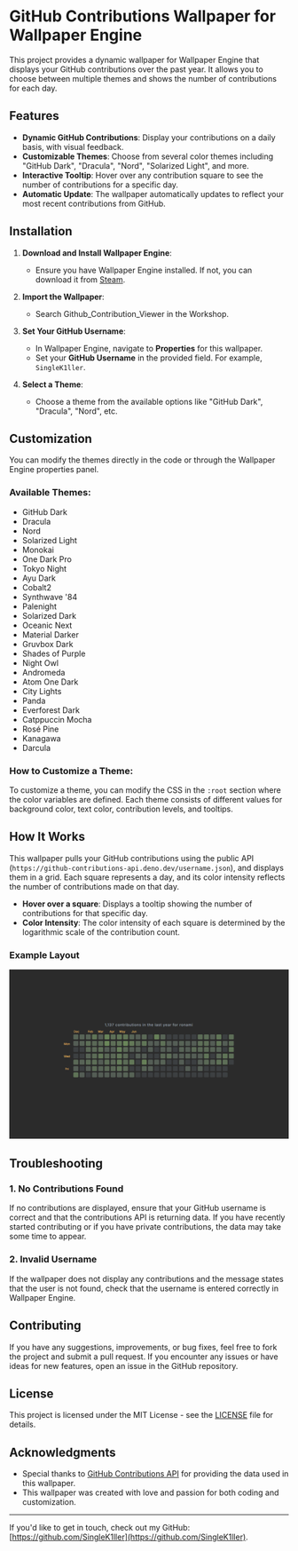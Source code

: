 # GitHub Contributions Wallpaper for Wallpaper Engine

This project provides a dynamic wallpaper for Wallpaper Engine that displays your GitHub contributions over the past year. It allows you to choose between multiple themes and shows the number of contributions for each day.

## Features

- **Dynamic GitHub Contributions**: Display your contributions on a daily basis, with visual feedback.
- **Customizable Themes**: Choose from several color themes including "GitHub Dark", "Dracula", "Nord", "Solarized Light", and more.
- **Interactive Tooltip**: Hover over any contribution square to see the number of contributions for a specific day.
- **Automatic Update**: The wallpaper automatically updates to reflect your most recent contributions from GitHub.

## Installation

1. **Download and Install Wallpaper Engine**:
   - Ensure you have Wallpaper Engine installed. If not, you can download it from [Steam](https://store.steampowered.com/app/431960/Wallpaper_Engine/).

2. **Import the Wallpaper**:
   - Search Github_Contribution_Viewer in the Workshop.

3. **Set Your GitHub Username**:
   - In Wallpaper Engine, navigate to **Properties** for this wallpaper.
   - Set your **GitHub Username** in the provided field. For example, `SingleK1ller`.

4. **Select a Theme**:
   - Choose a theme from the available options like "GitHub Dark", "Dracula", "Nord", etc.

## Customization

You can modify the themes directly in the code or through the Wallpaper Engine properties panel.

### Available Themes:

- GitHub Dark
- Dracula
- Nord
- Solarized Light
- Monokai
- One Dark Pro
- Tokyo Night
- Ayu Dark
- Cobalt2
- Synthwave '84
- Palenight
- Solarized Dark
- Oceanic Next
- Material Darker
- Gruvbox Dark
- Shades of Purple
- Night Owl
- Andromeda
- Atom One Dark
- City Lights
- Panda
- Everforest Dark
- Catppuccin Mocha
- Rosé Pine
- Kanagawa
- Darcula

### How to Customize a Theme:

To customize a theme, you can modify the CSS in the `:root` section where the color variables are defined. Each theme consists of different values for background color, text color, contribution levels, and tooltips.

## How It Works

This wallpaper pulls your GitHub contributions using the public API (`https://github-contributions-api.deno.dev/username.json`), and displays them in a grid. Each square represents a day, and its color intensity reflects the number of contributions made on that day.

- **Hover over a square**: Displays a tooltip showing the number of contributions for that specific day.
- **Color Intensity**: The color intensity of each square is determined by the logarithmic scale of the contribution count.

### Example Layout

![Example Layout](Screenshot_11.png)

## Troubleshooting

### 1. No Contributions Found
If no contributions are displayed, ensure that your GitHub username is correct and that the contributions API is returning data. If you have recently started contributing or if you have private contributions, the data may take some time to appear.

### 2. Invalid Username
If the wallpaper does not display any contributions and the message states that the user is not found, check that the username is entered correctly in Wallpaper Engine.

## Contributing

If you have any suggestions, improvements, or bug fixes, feel free to fork the project and submit a pull request. If you encounter any issues or have ideas for new features, open an issue in the GitHub repository.

## License

This project is licensed under the MIT License - see the [LICENSE](LICENSE) file for details.

## Acknowledgments

- Special thanks to [GitHub Contributions API](https://github.com/SingleK1ller/github-contributions-api) for providing the data used in this wallpaper.
- This wallpaper was created with love and passion for both coding and customization.

---

If you'd like to get in touch, check out my GitHub: [https://github.com/SingleK1ller](https://github.com/SingleK1ller).

